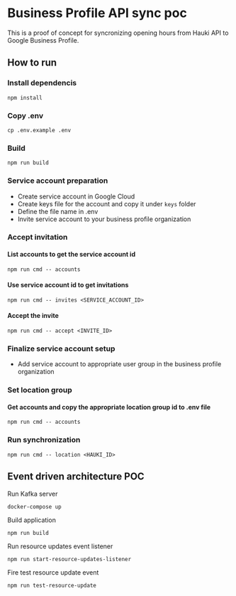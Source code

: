 # Business Profile API sync poc

This is a proof of concept for syncronizing opening hours from Hauki API to Google Business Profile.

## How to run

### Install dependencis

```shell
npm install
```

### Copy .env

```shell
cp .env.example .env
```

### Build

```shell
npm run build
```

### Service account preparation

- Create service account in Google Cloud
- Create keys file for the account and copy it under `keys` folder
- Define the file name in .env
- Invite service account to your business profile organization

### Accept invitation

#### List accounts to get the service account id

```shell
npm run cmd -- accounts
```

#### Use service account id to get invitations

```shell
npm run cmd -- invites <SERVICE_ACCOUNT_ID>
```

#### Accept the invite

```shell
npm run cmd -- accept <INVITE_ID>
```

### Finalize service account setup

- Add service account to appropriate user group in the business profile organization

### Set location group

#### Get accounts and copy the appropriate location group id to .env file

```shell
npm run cmd -- accounts
```

### Run synchronization

```shell
npm run cmd -- location <HAUKI_ID>
```

## Event driven architecture POC

Run Kafka server

```shell
docker-compose up
```

Build application

```shell
npm run build
```

Run resource updates event listener

```shell
npm run start-resource-updates-listener
```

Fire test resource update event

```shell
npm run test-resource-update
```
